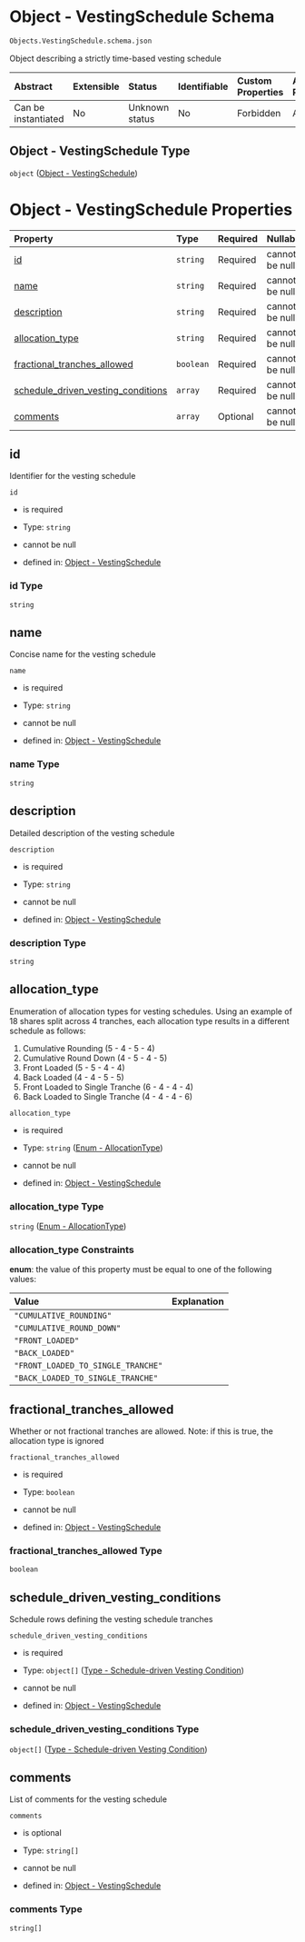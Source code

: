 # Object - VestingSchedule Schema

```txt
Objects.VestingSchedule.schema.json
```

Object describing a strictly time-based vesting schedule

| Abstract            | Extensible | Status         | Identifiable | Custom Properties | Additional Properties | Access Restrictions | Defined In                                                                                       |
| :------------------ | :--------- | :------------- | :----------- | :---------------- | :-------------------- | :------------------ | :----------------------------------------------------------------------------------------------- |
| Can be instantiated | No         | Unknown status | No           | Forbidden         | Allowed               | none                | [VestingSchedule.schema.json](../out/objects/VestingSchedule.schema.json "open original schema") |

## Object - VestingSchedule Type

`object` ([Object - VestingSchedule](vestingschedule.md))

# Object - VestingSchedule Properties

| Property                                                                  | Type      | Required | Nullable       | Defined by                                                                                                                                                                                            |
| :------------------------------------------------------------------------ | :-------- | :------- | :------------- | :---------------------------------------------------------------------------------------------------------------------------------------------------------------------------------------------------- |
| [id](#id)                                                                 | `string`  | Required | cannot be null | [Object - VestingSchedule](vestingschedule-properties-id.md "Objects.VestingSchedule.schema.json#/properties/id")                                                                                     |
| [name](#name)                                                             | `string`  | Required | cannot be null | [Object - VestingSchedule](vestingschedule-properties-name.md "Objects.VestingSchedule.schema.json#/properties/name")                                                                                 |
| [description](#description)                                               | `string`  | Required | cannot be null | [Object - VestingSchedule](vestingschedule-properties-description.md "Objects.VestingSchedule.schema.json#/properties/description")                                                                   |
| [allocation_type](#allocation_type)                                       | `string`  | Required | cannot be null | [Object - VestingSchedule](vestingschedule-properties-enum---allocationtype.md "Enums.AllocationType.schema.json#/properties/allocation_type")                                                        |
| [fractional_tranches_allowed](#fractional_tranches_allowed)               | `boolean` | Required | cannot be null | [Object - VestingSchedule](vestingschedule-properties-fractional_tranches_allowed.md "Objects.VestingSchedule.schema.json#/properties/fractional_tranches_allowed")                                   |
| [schedule_driven_vesting_conditions](#schedule_driven_vesting_conditions) | `array`   | Required | cannot be null | [Object - VestingSchedule](vestingschedule-properties-vestingschedule---scheduledrivenvestingcondition-array.md "Objects.VestingSchedule.schema.json#/properties/schedule_driven_vesting_conditions") |
| [comments](#comments)                                                     | `array`   | Optional | cannot be null | [Object - VestingSchedule](vestingschedule-properties-vestingschedule---comments.md "Objects.VestingSchedule.schema.json#/properties/comments")                                                       |

## id

Identifier for the vesting schedule

`id`

*   is required

*   Type: `string`

*   cannot be null

*   defined in: [Object - VestingSchedule](vestingschedule-properties-id.md "Objects.VestingSchedule.schema.json#/properties/id")

### id Type

`string`

## name

Concise name for the vesting schedule

`name`

*   is required

*   Type: `string`

*   cannot be null

*   defined in: [Object - VestingSchedule](vestingschedule-properties-name.md "Objects.VestingSchedule.schema.json#/properties/name")

### name Type

`string`

## description

Detailed description of the vesting schedule

`description`

*   is required

*   Type: `string`

*   cannot be null

*   defined in: [Object - VestingSchedule](vestingschedule-properties-description.md "Objects.VestingSchedule.schema.json#/properties/description")

### description Type

`string`

## allocation_type

Enumeration of allocation types for vesting schedules. Using an example of 18 shares split across 4 tranches, each allocation type results in a different schedule as follows:

1.  Cumulative Rounding (5 - 4 - 5 - 4)
2.  Cumulative Round Down (4 - 5 - 4 - 5)
3.  Front Loaded (5 - 5 - 4 - 4)
4.  Back Loaded (4 - 4 - 5 - 5)
5.  Front Loaded to Single Tranche (6 - 4 - 4 - 4)
6.  Back Loaded to Single Tranche (4 - 4 - 4 - 6)

`allocation_type`

*   is required

*   Type: `string` ([Enum - AllocationType](vestingschedule-properties-enum---allocationtype.md))

*   cannot be null

*   defined in: [Object - VestingSchedule](vestingschedule-properties-enum---allocationtype.md "Enums.AllocationType.schema.json#/properties/allocation_type")

### allocation_type Type

`string` ([Enum - AllocationType](vestingschedule-properties-enum---allocationtype.md))

### allocation_type Constraints

**enum**: the value of this property must be equal to one of the following values:

| Value                              | Explanation |
| :--------------------------------- | :---------- |
| `"CUMULATIVE_ROUNDING"`            |             |
| `"CUMULATIVE_ROUND_DOWN"`          |             |
| `"FRONT_LOADED"`                   |             |
| `"BACK_LOADED"`                    |             |
| `"FRONT_LOADED_TO_SINGLE_TRANCHE"` |             |
| `"BACK_LOADED_TO_SINGLE_TRANCHE"`  |             |

## fractional_tranches_allowed

Whether or not fractional tranches are allowed. Note: if this is true, the allocation type is ignored

`fractional_tranches_allowed`

*   is required

*   Type: `boolean`

*   cannot be null

*   defined in: [Object - VestingSchedule](vestingschedule-properties-fractional_tranches_allowed.md "Objects.VestingSchedule.schema.json#/properties/fractional_tranches_allowed")

### fractional_tranches_allowed Type

`boolean`

## schedule_driven_vesting_conditions

Schedule rows defining the vesting schedule tranches

`schedule_driven_vesting_conditions`

*   is required

*   Type: `object[]` ([Type - Schedule-driven Vesting Condition](vesting-1-properties-vesting-type---eventdrivenvestingcondition-array-items-anyof-type---schedule-driven-vesting-condition.md))

*   cannot be null

*   defined in: [Object - VestingSchedule](vestingschedule-properties-vestingschedule---scheduledrivenvestingcondition-array.md "Objects.VestingSchedule.schema.json#/properties/schedule_driven_vesting_conditions")

### schedule_driven_vesting_conditions Type

`object[]` ([Type - Schedule-driven Vesting Condition](vesting-1-properties-vesting-type---eventdrivenvestingcondition-array-items-anyof-type---schedule-driven-vesting-condition.md))

## comments

List of comments for the vesting schedule

`comments`

*   is optional

*   Type: `string[]`

*   cannot be null

*   defined in: [Object - VestingSchedule](vestingschedule-properties-vestingschedule---comments.md "Objects.VestingSchedule.schema.json#/properties/comments")

### comments Type

`string[]`
